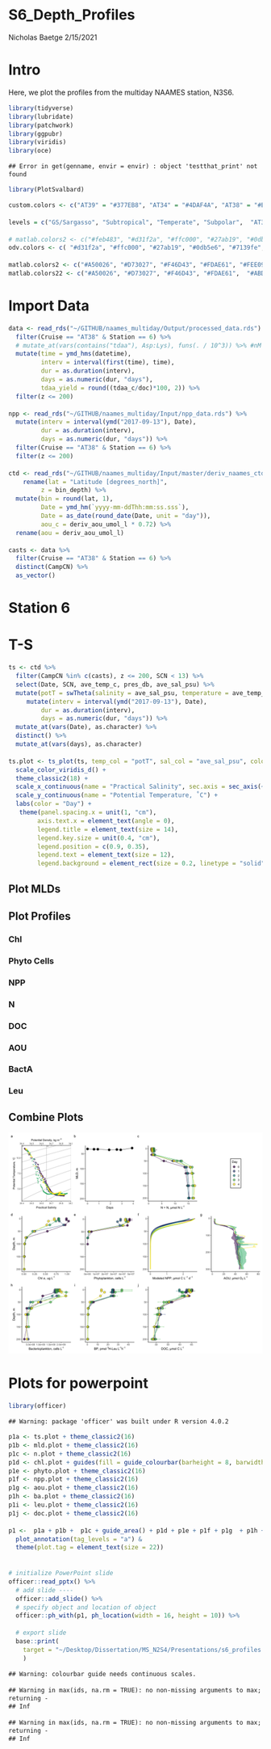 S6\_Depth\_Profiles
================
Nicholas Baetge
2/15/2021

# Intro

Here, we plot the profiles from the multiday NAAMES station, N3S6.

``` r
library(tidyverse) 
library(lubridate)
library(patchwork)
library(ggpubr)
library(viridis)
library(oce)
```

    ## Error in get(genname, envir = envir) : object 'testthat_print' not found

``` r
library(PlotSvalbard)
```

``` r
custom.colors <- c("AT39" = "#377EB8", "AT34" = "#4DAF4A", "AT38" = "#E41A1C", "AT32" = "#FF7F00", "Temperate" = "#A6CEE3", "Subpolar" = "#377EB8", "Subtropical" = "#FB9A99", "GS/Sargasso" = "#E41A1C", "Early Spring" = "#377EB8", "Late Spring" = "#4DAF4A","Early Autumn" = "#E41A1C", "Late Autumn" = "#FF7F00")

levels = c("GS/Sargasso", "Subtropical", "Temperate", "Subpolar",  "AT39-6", "AT34", "AT38", "AT32","South", "North", "Early Spring", "Late Spring","Early Autumn",  "Late Autumn")

# matlab.colors2 <- c("#feb483", "#d31f2a", "#ffc000", "#27ab19", "#0db5e6", "#7139fe", "#d16cfa")
odv.colors <- c( "#d31f2a", "#ffc000", "#27ab19", "#0db5e6", "#7139fe", "#d16cfa")

matlab.colors2 <- c("#A50026", "#D73027", "#F46D43", "#FDAE61", "#FEE090", "#FFFFBF", "#E0F3F8", "#ABD9E9", "#74ADD1", "#4575B4", "#313695")
matlab.colors22 <- c("#A50026", "#D73027", "#F46D43", "#FDAE61",  "#ABD9E9", "#74ADD1", "#4575B4", "#313695")
```

# Import Data

``` r
data <- read_rds("~/GITHUB/naames_multiday/Output/processed_data.rds") %>% 
  filter(Cruise == "AT38" & Station == 6) %>% 
  # mutate_at(vars(contains("tdaa"), Asp:Lys), funs(. / 10^3)) %>% #nM to mmol/m3
  mutate(time = ymd_hms(datetime),
         interv = interval(first(time), time),
         dur = as.duration(interv),
         days = as.numeric(dur, "days"),
         tdaa_yield = round((tdaa_c/doc)*100, 2)) %>% 
  filter(z <= 200) 

npp <- read_rds("~/GITHUB/naames_multiday/Input/npp_data.rds") %>% 
  mutate(interv = interval(ymd("2017-09-13"), Date),
         dur = as.duration(interv),
         days = as.numeric(dur, "days")) %>% 
  filter(Cruise == "AT38" & Station == 6) %>% 
  filter(z <= 200) 

ctd <- read_rds("~/GITHUB/naames_multiday/Input/master/deriv_naames_ctd.rds") %>%
    rename(lat = "Latitude [degrees_north]",
         z = bin_depth) %>%
  mutate(bin = round(lat, 1),
         Date = ymd_hm(`yyyy-mm-ddThh:mm:ss.sss`),
         Date = as_date(round_date(Date, unit = "day")),
         aou_c = deriv_aou_umol_l * 0.72) %>%
  rename(aou = deriv_aou_umol_l)

casts <- data %>% 
  filter(Cruise == "AT38" & Station == 6) %>% 
  distinct(CampCN) %>% 
  as_vector()
```

# Station 6

# T-S

``` r
ts <- ctd %>% 
  filter(CampCN %in% c(casts), z <= 200, SCN < 13) %>%
  select(Date, SCN, ave_temp_c, pres_db, ave_sal_psu) %>% 
  mutate(potT = swTheta(salinity = ave_sal_psu, temperature = ave_temp_c, pressure = pres_db)) %>%
     mutate(interv = interval(ymd("2017-09-13"), Date),
         dur = as.duration(interv),
         days = as.numeric(dur, "days")) %>%
  mutate_at(vars(Date), as.character) %>% 
  distinct() %>% 
  mutate_at(vars(days), as.character)

ts.plot <- ts_plot(ts, temp_col = "potT", sal_col = "ave_sal_psu", color = "days", symbol_size = 3, symbol_shape = 16, symbol_alpha = 0.7, color_isopyc = "black") +
  scale_color_viridis_d() +
  theme_classic2(18) +
  scale_x_continuous(name = "Practical Salinity", sec.axis = sec_axis(~.,name = expression(paste("Potential Density, kg m"^-3)))) +
  scale_y_continuous(name = "Potential Temperature, ˚C") +
  labs(color = "Day") +
   theme(panel.spacing.x = unit(1, "cm"),
        axis.text.x = element_text(angle = 0),
        legend.title = element_text(size = 14),
        legend.key.size = unit(0.4, "cm"),
        legend.position = c(0.9, 0.35),
        legend.text = element_text(size = 12),
        legend.background = element_rect(size = 0.2, linetype = "solid", color = "black"))
```

## Plot MLDs

## Plot Profiles

### Chl

### Phyto Cells

### NPP

### N

### DOC

### AOU

### BactA

### Leu

## Combine Plots

![](S6_Depth_Profiles_files/figure-gfm/combine%20plots-1.png)<!-- -->

# Plots for powerpoint

``` r
library(officer)
```

    ## Warning: package 'officer' was built under R version 4.0.2

``` r
p1a <- ts.plot + theme_classic2(16)
p1b <- mld.plot + theme_classic2(16)
p1c <- n.plot + theme_classic2(16)
p1d <- chl.plot + guides(fill = guide_colourbar(barheight = 8, barwidth = 6, frame.colour = "black", frame.linewidth = 2,ticks.colour = "black", ticks.linewidth = 1), color = F) +  theme_classic2(16)
p1e <- phyto.plot + theme_classic2(16)
p1f <- npp.plot + theme_classic2(16)
p1g <- aou.plot + theme_classic2(16)
p1h <- ba.plot + theme_classic2(16) 
p1i <- leu.plot + theme_classic2(16)
p1j <- doc.plot + theme_classic2(16)
  
p1 <-  p1a + p1b +  p1c + guide_area() + p1d + p1e + p1f + p1g  + p1h + p1i + p1j  +  plot_layout(guides = 'collect') +
  plot_annotation(tag_levels = "a") &
  theme(plot.tag = element_text(size = 22)) 
  
  
# initialize PowerPoint slide
officer::read_pptx() %>%
  # add slide ----
  officer::add_slide() %>%
  # specify object and location of object 
  officer::ph_with(p1, ph_location(width = 16, height = 10)) %>%
  
  # export slide 
  base::print(
    target = "~/Desktop/Dissertation/MS_N2S4/Presentations/s6_profiles.pptx"
    )
```

    ## Warning: colourbar guide needs continuous scales.

    ## Warning in max(ids, na.rm = TRUE): no non-missing arguments to max; returning -
    ## Inf
    
    ## Warning in max(ids, na.rm = TRUE): no non-missing arguments to max; returning -
    ## Inf

